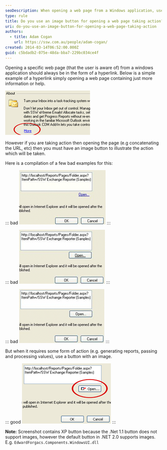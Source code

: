 ```yaml
---
seoDescription: When opening a web page from a Windows application, use a hyperlink unless taking specific action, then an image button illustrates the action taken.
type: rule
title: Do you use an image button for opening a web page taking action?
uri: do-you-use-an-image-button-for-opening-a-web-page-taking-action
authors:
  - title: Adam Cogan
    url: https://ssw.com.au/people/adam-cogan/
created: 2014-03-14T06:52:00.000Z
guid: c5bdadb2-075e-48da-bba7-229bc034ce4f
---
```


Opening a specific web page (that the user is aware of) from a windows application should always be in the form of a hyperlink. Below is a simple example of a hyperlink simply opening a web page containing just more information or help.

<!--endintro-->

![Figure: Simple hyperlink not taking action](openningweboptions.gif)

However if you are taking action then opening the page (e.g concatenating the URL, etc) then you must have an image button to illustrate the action which will be taken.

Here is a compilation of a few bad examples for this:

::: bad
![Figure: Bad example - Hyperlink](openningweblink.gif)
:::

::: bad
![Figure: Bad example - Hyperlink on a button](openningweblinkbtnblue.gif)
:::

::: bad
![Figure: Bad example - Normal button](openningwebnormalbtn.gif)
:::

But when it requires some form of action (e.g. generating reports, passing and processing values), use a button with an image.

::: good
![Figure: Good example - XP button with image](openningwebxp.gif)
:::

**Note:** Screenshot contains XP button because the .Net 1.1 button does not support images, however the default button in .NET 2.0 supports images. E.g. `EdwardForgacs.Components.WindowsUI.dll`
